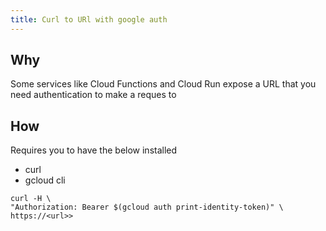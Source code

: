 ```yaml
---
title: Curl to URl with google auth
---
```


## Why

Some services like Cloud Functions and Cloud Run expose a URL that you need authentication to make a reques to

## How

Requires you to have the below installed

* curl
* gcloud cli

```shell
curl -H \
"Authorization: Bearer $(gcloud auth print-identity-token)" \
https://<url>>
```
